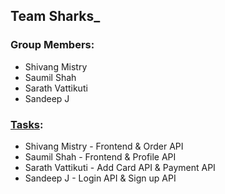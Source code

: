 ## Team Sharks_

### Group Members: 
* Shivang Mistry
* Saumil Shah
* Sarath Vattikuti
* Sandeep J

### [Tasks](https://github.com/gopinathsjsu/teamproject-sharks_/blob/master/Starbucks/backend/index.js):
* Shivang Mistry - Frontend & Order API
* Saumil Shah - Frontend & Profile API
* Sarath Vattikuti - Add Card API & Payment API
* Sandeep J - Login API & Sign up API

